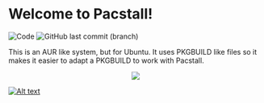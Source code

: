 # Welcome to Pacstall!
![Code](https://img.shields.io/github/languages/top/Henryws/pacstall?color=Red?style=flat-square) ![GitHub last commit (branch)](https://img.shields.io/github/last-commit/Henryws/pacstall/master?style=flat-square)

This is an AUR like system, but for Ubuntu. It uses PKGBUILD like files so it makes it easier to adapt a PKGBUILD to work with Pacstall. 

<p align="center">
<a href="https://github.com/Henryws/pacstall"><img src="https://raw.githubusercontent.com/Henryws/pacstall/master/website-images/example.gif"></a>
</p>


 [![Alt text](https://github.com/Henryws/pacstall/raw/master/website-images/A3275672-7DBD-495F-B214-8721CFE644F9.png)](https://github.com/Henryws/pacstall/releases/latest)
